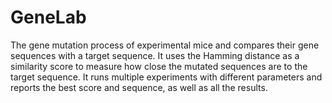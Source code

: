 # GeneLab

The gene mutation process of experimental mice and compares their gene sequences with a target sequence. It uses the Hamming distance as a similarity score to measure how close the mutated sequences are to the target sequence. It runs multiple experiments with different parameters and reports the best score and sequence, as well as all the results.
